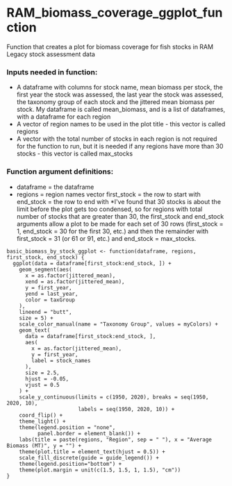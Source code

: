 # RAM_biomass_coverage_ggplot_function
Function that creates a plot for biomass coverage for fish stocks in RAM Legacy stock assessment data

### Inputs needed in function: 
- A dataframe with columns for stock name, mean biomass per stock, the first year the stock was assessed, the last year the  stock was assessed, the taxonomy group of each stock and the jittered mean biomass per stock. My dataframe is called mean_biomass, and is a list of dataframes, with a dataframe for each region
- A vector of region names to be used in the plot title - this vector is called regions
- A vector with the total number of stocks in each region is not required for the function to run, but it is needed if any regions have more than 30 stocks - this vector is called max_stocks

### Function argument definitions:
- dataframe = the dataframe
- regions = region names vector
first_stock = the row to start with
end_stock = the row to end with
*I've found that 30 stocks is about the limit before the plot gets too condensed, so for regions with total number of stocks that are greater than 30, the first_stock and end_stock arguments allow a plot to be made for each set of 30 rows (first_stock = 1, end_stock = 30 for the first 30, etc.) and then the remainder with first_stock = 31 (or 61 or 91, etc.) and end_stock = max_stocks.

``` {r}
basic_biomass_by_stock_ggplot <- function(dataframe, regions, first_stock, end_stock) {
  ggplot(data = dataframe[first_stock:end_stock, ]) +
    geom_segment(aes( 
      x = as.factor(jittered_mean),
      xend = as.factor(jittered_mean),
      y = first_year,
      yend = last_year,
      color = taxGroup
    ), 
    lineend = "butt",
    size = 5) +
    scale_color_manual(name = "Taxonomy Group", values = myColors) +
    geom_text(
      data = dataframe[first_stock:end_stock, ],
      aes(
        x = as.factor(jittered_mean),
        y = first_year,
        label = stock_names
      ),
      size = 2.5,
      hjust = -0.05,
      vjust = 0.5
    ) +
    scale_y_continuous(limits = c(1950, 2020), breaks = seq(1950, 2020, 10), 
                       labels = seq(1950, 2020, 10)) +
    coord_flip() +
    theme_light() +
    theme(legend.position = "none",  
          panel.border = element_blank()) +
    labs(title = paste(regions, "Region", sep = " "), x = "Average Biomass (MT)", y = "") +
    theme(plot.title = element_text(hjust = 0.5)) +
    scale_fill_discrete(guide = guide_legend()) +
    theme(legend.position="bottom") +
    theme(plot.margin = unit(c(1.5, 1.5, 1, 1.5), "cm"))
}
```


